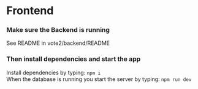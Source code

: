 # Frontend

### Make sure the Backend is running

See README in vote2/backend/README

### Then install dependencies and start the app

Install dependencies by typing: `npm i`  
When the database is running you start the server by typing: `npm run dev`
